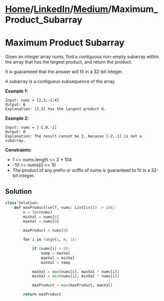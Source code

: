 # [Home](./../..)/[LinkedIn](./..)/[Medium](./)/Maximum_Product_Subarray
<h1>Maximum Product Subarray</h1>

<p>
Given an integer array nums, find a contiguous non-empty subarray within the array that has the largest product, and return the product.

It is guaranteed that the answer will fit in a 32-bit integer.

A subarray is a contiguous subsequence of the array.

</p>

<b>Example 1:</b>

    Input: nums = [2,3,-2,4]
    Output: 6
    Explanation: [2,3] has the largest product 6.
    
<b>Example 2:</b>

    Input: nums = [-2,0,-1]
    Output: 0
    Explanation: The result cannot be 2, because [-2,-1] is not a subarray.

<b>Constraints:</b>

- 1 <= nums.length <= 2 * 104
- -10 <= nums[i] <= 10
- The product of any prefix or suffix of nums is guaranteed to fit in a 32-bit integer.

<h2>Solution</h2>

```python
class Solution:
    def maxProduct(self, nums: List[int]) -> int:
        n = len(nums)
        minVal = nums[0]
        maxVal = nums[0]

        maxProduct = nums[0]

        for i in range(1, n, 1):

            if (nums[i] < 0):
                temp = maxVal
                maxVal = minVal
                minVal = temp

            maxVal = max(nums[i], maxVal * nums[i])
            minVal = min(nums[i], minVal * nums[i])

            maxProduct = max(maxProduct, maxVal)

        return maxProduct
```
